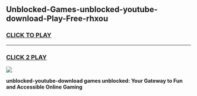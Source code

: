 
## Unblocked-Games-unblocked-youtube-download-Play-Free-rhxou
<h3>
<a href="https://premium76.site?title=unblocked-youtube-download&ref=23A">CLICK TO PLAY</a></h3>
<hr>

<h3>
<a href="https://premium76.site?title=unblocked-youtube-download&ref=23A">CLICK 2 PLAY</a>
  
</h3>

<a href="https://premium76.site?title=unblocked-youtube-download&ref=23A"><img src="https://clearcache.store/games.png"></a>


**unblocked-youtube-download games unblocked: Your Gateway to Fun and Accessible Online Gaming**
